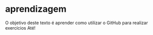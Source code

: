 # aprendizagem
O objetivo deste texto é aprender como utilizar o GitHub para realizar exercícios
Até!
